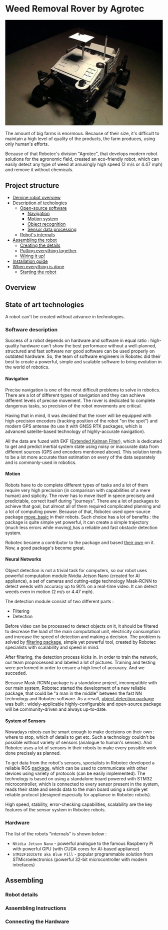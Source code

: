 # Weed Removal Rover by Agrotec

<p align="center">
  <img src="https://github.com/robotec-ua/agrotec_rover_info/blob/main/docs/images/model.jpg" />
</p>

The amount of big farms is enormous. Because of their size, it's difficult to maintain a high level of quality of the products, the farm produces, using only human's efforts. 

Because of that Robotec's division "Agrotec", that develops modern robot solutions for the agronomic field, created an eco-friendly robot, which can easily detect any type of weed at amusingly high speed (2 m/s or 4.47 mph) and remove it without chemicals.

## Project structure
* [Demine robot overview](#overview)
* [Description of techologies](#state_of_art_technologies)
    * [Open-source software](#software_description)
        * [Navigation](#navigation)
        * [Motion system](#motion)
        * [Object recognition](#neural_networks)
        * [Sensor data processing](#system_of_sensors)
    * [Robot's internals](#hardware)
* [Assembling the robot](#assembling)
    * [Creating the details](#robot_details)
    * [Putting everything together](#assembling_instructions)
    * [Wiring it up!](#connecting_the_hardware)
* [Installation guide](https://github.com/robotec-ua/demine_robot_h_install)
* [When everything is done]()
    * [Starting the robot](https://github.com/robotec-ua/demine_robot_h_launch)

## Overview


## State of art technologies
A robot can't be created without advance in technologies.

### Software description
Success of a robot depends on hardware and software in equal ratio : high-quality hardware can't show the best performace without a well-planned, structured and fast software nor good software can be used properly on outdated hardware. So, the team of software engineers in Robotec did their best to create a powerful, simple and scalable software to bring evolution in the world of robotics. 

#### Navigation
Precise navigation is one of the most difficult problems to solve in robotics. There are a lot of different types of navigation and they can achieve different levels of precise movement. The rover is dedicated to complete dangerous tasks, so precision of the robot movements are critical. 

Having that in mind, it was decided that the rover will be equipped with high-precision encoders (tracking position of the robot "on the spot") and modern GPS antenae (to use it with GNSS RTK packages, which is advanced satelite-based technology of highly-accurate navigation).

All the data are fuzed with EKF ([Extended Kalman Filter](https://en.wikipedia.org/wiki/Kalman_filter)), which is dedicated to get and predict inertial system state using noisy or inaccurate data from different sources (GPS and encoders mentioned above). This solution tends to be a lot more accurate than estimation on every of the data separately and is commonly-used in robotics. 

#### Motion
Robots have to do complete different types of tasks and a lot of them require very high precission (in comparison with capabilities of a mere human) and siplicity. The rover has to move itself in spece precisely and predictable, correct itself during "journeys". There are a lot of packages to achieve that goal, but almost all of them required complicated planning and a lot of computing power. Because of that, Robotec used open-source package [move_basic](https://github.com/UbiquityRobotics/move_basic) in their robots. Such choice has a lot of benefits : the package is quite simple yet powerful, it can create a simple trajectory (much less errors while moving),has a reliable and fast obstacle detection system. 

Robotec became a contributor to the package and based [their own](https://github.com/robotec-ua/robotec_move_basic) on it. Now, a good package's become great.

#### Neural Networks
Object detection is not a trivial task for computers, so our robot uses powerful computation module Nvidia Jetson Nano (created for AI appliance), a set of cameras and cutting-edge technology Mask-RCNN to detect weeds with accuracy up to 90% on a real-time video. It can detect weeds even in motion (2 m/s or 4.47 mph).

The detection module consist of two different parts :
* Filtering
* Detection

Before video can be processed to detect objects on it, it should be filtered to decrease the load of the main computatioal unit, electricity consumption and increase the speed of detection and making a decision. The problem is solved by [filtering package](https://github.com/robotec-ua/robotec_image_filtering), simple yet powerful tool, created by Robotec specialists with scalability and speed in mind.

After filtering, the detection process kicks in. In order to train the network, our team proprocessed and labeled a lot of pictures. Training and testing were performed in order to ensure a high level of accuracy. And we succeded.

Because Mask-RCNN package is a standalone project, imcompatible with our main system, Robotec started the development of a new reliable package, that could be "a man in the middle" between the fast NN technology and Robotec software. As a result, [object detection package](https://github.com/robotec-ua/robotec_mrcnn) was built : widely-applicable highly-configurable and open-source package will be community-driven and always up-to-date.

#### System of Sensors
Nowadays robots can be smart enough to make decisions on their own : where to stop, which of details to get etc. Such a technology couldn't be possible without variety of sensors (analogue to human's senses). And Robotec uses a lot of sensors in their robots to make every possible work done precisely as planned.

To get data from the robot's sensors, specialists in Robotec developed a reliable ROS [package](https://github.com/robotec-ua/robotec_sensor_processing), which can be used to communicate with other devices using variety of protocols (can be easily implemented). The technology is based on using a standalone board powered with STM32 microcontroller, which is connected to every sensor present in the system, reads their state and sends data to the main board using a simple yet reliable protocol (designed especially for appliance in Robotec robots). 

High speed, stability, error-checking capabilities, scalability are the key features of the sensor system in Robotec robots.

### Hardware
The list of the robots "internals" is shown below :
* `NVidia Jetson Nano` - powerful analogue to the famous Raspberry Pi with powerful GPU (with CUDA cores for AI-based appliance)
* `STM32F103C6T8 aka Blue Pill` - popular programmable solution from STMicroelectronics (powerful 32-bit microcontroller with modern intrefaces) 


## Assembling


### Robot details


### Assembling Instructions


### Connecting the Hardware

